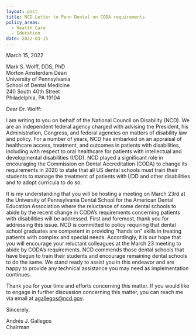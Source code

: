 ```yaml
---
layout: post
title: NCD Letter to Penn Dental on CODA requirements
policy_areas:
  - Health Care
  - Education
date: 2022-03-15
---
```

<!--StartFragment-->

March 15, 2022

Mark S. Wolff, DDS, PhD\
Morton Amsterdam Dean\
University of Pennsylvania\
School of Dental Medicine\
240 South 40th Street\
Philadelphia, PA 19104

Dear Dr. Wolff:

I am writing to you on behalf of the National Council on Disability (NCD). We are an independent federal agency charged with advising the President, his Administration, Congress, and federal agencies on matters of disability law and policy. For a number of years, NCD has embarked on an appraisal of healthcare access, treatment, and outcomes in patients with disabilities, including with respect to oral healthcare for patients with intellectual and developmental disabilities (I/DD). NCD played a significant role in encouraging the Commission on Dental Accreditation (CODA) to change its requirements in 2020 to state that all US dental schools must train their students to manage the treatment of patients with I/DD and other disabilities and to adopt curricula to do so.

It is my understanding that you will be hosting a meeting on March 23rd at the University of Pennsylvania Dental School for the American Dental Education Association where the reluctance of some dental schools to abide by the recent change in CODA’s requirements concerning patients with disabilities will be addressed. First and foremost, thank you for addressing this issue. NCD is committed to policy requiring that dental school graduates are competent in providing “hands on” skills in treating patients with complex and special needs. Accordingly, it is our hope that you will encourage your reluctant colleagues at the March 23 meeting to abide by CODA’s requirements. NCD commends those dental schools that have begun to train their students and encourage remaining dental schools to do the same. We stand ready to assist you in this endeavor and are happy to provide any technical assistance you may need as implementation continues.

Thank you for your time and efforts concerning this matter. If you would like to engage in further discussion concerning this matter, you can reach me via email at [agallegos@ncd.gov](mailto:agallegos@ncd.gov).

Sincerely,

Andrés J. Gallegos\
Chairman

 

 

<!--EndFragment-->